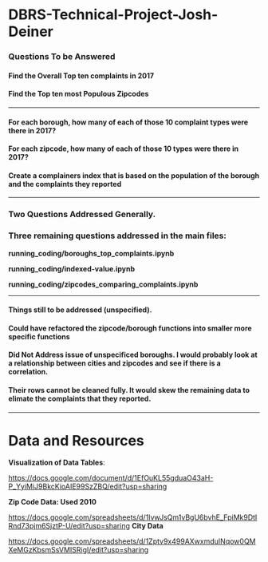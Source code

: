 # DBRS-Technical-Project-Josh-Deiner


### Questions To be Answered
#### Find the Overall Top ten complaints in 2017
#### Find the Top ten most Populous Zipcodes 
------

#### For each borough, how many of each of those 10 complaint types were there in 2017?
#### For each zipcode, how many of each of those 10 types were there in 2017?
#### Create a complainers index that is based on the population of the borough and the complaints they reported

--------
### Two Questions Addressed Generally.
### Three remaining questions addressed in the main files: 

**running_coding/boroughs_top_complaints.ipynb**

**running_coding/indexed-value.ipynb**

**running_coding/zipcodes_comparing_complaints.ipynb**

--------

#### Things still to be addressed (unspecified). 
#### Could have refactored the zipcode/borough functions into smaller more specific functions
#### Did Not Address issue of unspecificed boroughs. I would probably look at a relationship between cities and zipcodes and see if there is a correlation.
#### Their rows cannot be cleaned fully. It would skew the remaining data to elimate the complaints that they reported. 
------------

# Data and Resources

**Visualization of Data Tables**: 

https://docs.google.com/document/d/1EfOuKL55gduaO43aH-P_YyiMiJ9BkcKioAIE99SzZBQ/edit?usp=sharing




**Zip Code Data: Used 2010** 

https://docs.google.com/spreadsheets/d/1IvwJsQm1vBgU6bvhE_FpiMk9DtIRnd73pjm6SjztP-U/edit?usp=sharing
**City Data**

https://docs.google.com/spreadsheets/d/1Zptv9x499AXwxmduINqow0QMXeMGzKbsmSsVMISRigI/edit?usp=sharing

